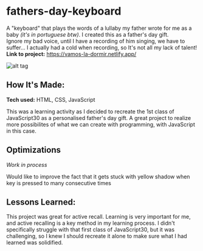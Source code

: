 # fathers-day-keyboard
A "keyboard" that plays the words of a lullaby my father wrote for me as a baby *(it's in portuguese btw)*. I created this as a father's day gift.
<br>
Ignore my bad voice, until I have a recording of him singing, we have to suffer... I actually had a cold when recording, so It's not all my lack of talent!
**Link to project:** https://vamos-la-dormir.netlify.app/

![alt tag](https://i.postimg.cc/s2Vxnb5C/Screen-Shot-2022-07-22-at-14-57-07.png)

## How It's Made:

**Tech used:** HTML, CSS, JavaScript

This was a learning activity as I decided to recreate the 1st class of JavaScript30 as a personalised father's day gift. A great project to realize more possibilites of what we can create with programming, with JavaScript in this case.

## Optimizations
*Work in process*

Would like to improve the fact that it gets stuck with yellow shadow when key is pressed to many consecutive times

## Lessons Learned:

This project was great for active recall. Learning is very important for me, and active recalling is a key method in my learning process. I didn't specifically struggle with that first class of JavaScript30, but it was challenging, so I knew I should recreate it alone to make sure what I had learned was solidified. 

